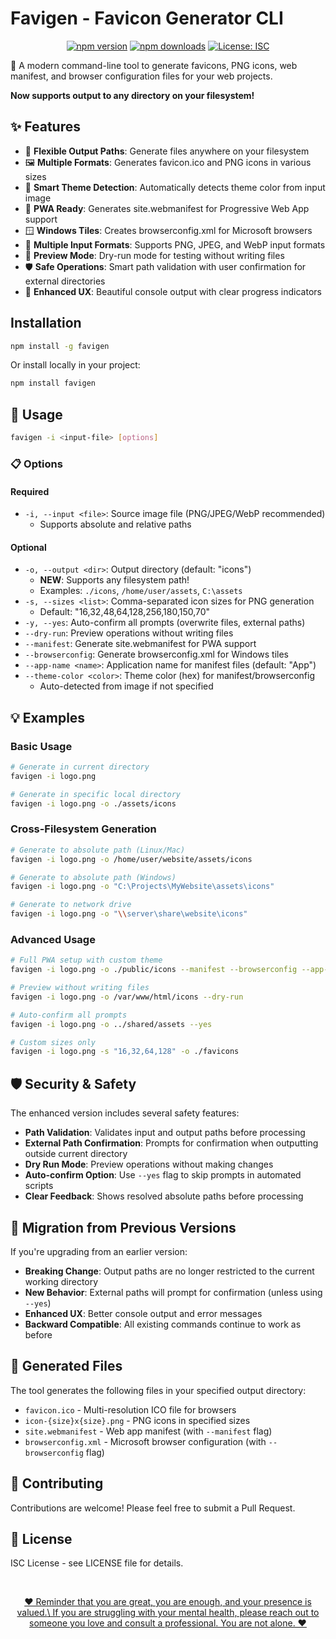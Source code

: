 # Favigen - Favicon Generator CLI

<p align="center">
  <a href="https://www.npmjs.com/package/favigen"><img src="https://img.shields.io/npm/v/favigen.svg" alt="npm version"></a>
  <a href="https://www.npmjs.com/package/favigen"><img src="https://img.shields.io/npm/dm/favigen.svg" alt="npm downloads"></a>
  <a href="https://github.com/tdanks2000/favigen/blob/main/LICENSE"><img src="https://img.shields.io/npm/l/favigen.svg" alt="License: ISC"></a>
</p>

🎨 A modern command-line tool to generate favicons, PNG icons, web manifest, and browser configuration files for your web projects.

**Now supports output to any directory on your filesystem!**

## ✨ Features

- 🎯 **Flexible Output Paths**: Generate files anywhere on your filesystem
- 🖼️ **Multiple Formats**: Generates favicon.ico and PNG icons in various sizes
- 🎨 **Smart Theme Detection**: Automatically detects theme color from input image
- 📱 **PWA Ready**: Generates site.webmanifest for Progressive Web App support
- 🪟 **Windows Tiles**: Creates browserconfig.xml for Microsoft browsers
- 🔧 **Multiple Input Formats**: Supports PNG, JPEG, and WebP input formats
- 👀 **Preview Mode**: Dry-run mode for testing without writing files
- 🛡️ **Safe Operations**: Smart path validation with user confirmation for external directories
- 💬 **Enhanced UX**: Beautiful console output with clear progress indicators

## Installation

```bash
npm install -g favigen
```

Or install locally in your project:

```bash
npm install favigen
```

## 🚀 Usage

```bash
favigen -i <input-file> [options]
```

### 📋 Options

#### Required
- `-i, --input <file>`: Source image file (PNG/JPEG/WebP recommended)
  - Supports absolute and relative paths

#### Optional
- `-o, --output <dir>`: Output directory (default: "icons")
  - **NEW**: Supports any filesystem path!
  - Examples: `./icons`, `/home/user/assets`, `C:\assets`
- `-s, --sizes <list>`: Comma-separated icon sizes for PNG generation
  - Default: "16,32,48,64,128,256,180,150,70"
- `-y, --yes`: Auto-confirm all prompts (overwrite files, external paths)
- `--dry-run`: Preview operations without writing files
- `--manifest`: Generate site.webmanifest for PWA support
- `--browserconfig`: Generate browserconfig.xml for Windows tiles
- `--app-name <name>`: Application name for manifest files (default: "App")
- `--theme-color <color>`: Theme color (hex) for manifest/browserconfig
  - Auto-detected from image if not specified

## 💡 Examples

### Basic Usage
```bash
# Generate in current directory
favigen -i logo.png

# Generate in specific local directory
favigen -i logo.png -o ./assets/icons
```

### Cross-Filesystem Generation
```bash
# Generate to absolute path (Linux/Mac)
favigen -i logo.png -o /home/user/website/assets/icons

# Generate to absolute path (Windows)
favigen -i logo.png -o "C:\Projects\MyWebsite\assets\icons"

# Generate to network drive
favigen -i logo.png -o "\\server\share\website\icons"
```

### Advanced Usage
```bash
# Full PWA setup with custom theme
favigen -i logo.png -o ./public/icons --manifest --browserconfig --app-name "My App" --theme-color "#ff6b6b"

# Preview without writing files
favigen -i logo.png -o /var/www/html/icons --dry-run

# Auto-confirm all prompts
favigen -i logo.png -o ../shared/assets --yes

# Custom sizes only
favigen -i logo.png -s "16,32,64,128" -o ./favicons
```

## 🛡️ Security & Safety

The enhanced version includes several safety features:

- **Path Validation**: Validates input and output paths before processing
- **External Path Confirmation**: Prompts for confirmation when outputting outside current directory
- **Dry Run Mode**: Preview operations without making changes
- **Auto-confirm Option**: Use `--yes` flag to skip prompts in automated scripts
- **Clear Feedback**: Shows resolved absolute paths before processing

## 🔧 Migration from Previous Versions

If you're upgrading from an earlier version:

- **Breaking Change**: Output paths are no longer restricted to the current working directory
- **New Behavior**: External paths will prompt for confirmation (unless using `--yes`)
- **Enhanced UX**: Better console output and error messages
- **Backward Compatible**: All existing commands continue to work as before

## 📁 Generated Files

The tool generates the following files in your specified output directory:

- `favicon.ico` - Multi-resolution ICO file for browsers
- `icon-{size}x{size}.png` - PNG icons in specified sizes
- `site.webmanifest` - Web app manifest (with `--manifest` flag)
- `browserconfig.xml` - Microsoft browser configuration (with `--browserconfig` flag)

## 🤝 Contributing

Contributions are welcome! Please feel free to submit a Pull Request.

## 📄 License

ISC License - see LICENSE file for details.

<br/>

<p align="center">
<a target="_blank" href="https://tdanks.com/mental-health/quote">
❤️ Reminder that <strong\><i\>you are great, you are enough, and your presence is valued.</i\>\</strong\> If you are struggling with your mental health, please reach out to someone you love and consult a professional. You are not alone. ❤️
</a>
</p>
